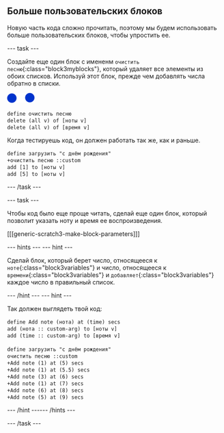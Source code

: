 ## Больше пользовательских блоков

Новую часть кода сложно прочитать, поэтому мы будем использовать больше пользовательских блоков, чтобы упростить ее.

--- task ---

Создайте еще один блок с имененм `очистить песню`{:class="block3myblocks"}, который удаляет все элементы из обоих списков. Используй этот блок, прежде чем добавлять числа обратно в списки.

![спрайт ноты](images/note-sprite.png)

```blocks3
define очистить песню
delete (all v) of [ноты v]
delete (all v) of [время v]
```

Когда тестируешь код, он должен работать так же, как и раньше.

```blocks3
define загрузить "с днём рождения"
+очистить песню ::custom
add [1] to [ноты v]
add [5] to [ноты v]
```

--- /task ---

--- task ---

Чтобы код было еще проще читать, сделай еще один блок, который позволит указать ноту и время ее воспроизведения.

[[[generic-scratch3-make-block-parameters]]]

--- hints ---
 --- hint ---

Сделай блок, который берет число, относящееся к `ноте`{:class="block3variables"} и число, относящееся к `времени`{:class="block3variables"} и `добавляет`{:class="block3variables"} каждое число в правильный список.

--- /hint --- --- hint ---

Так должен выглядеть твой код:

```blocks3
define Add note (нота) at (time) secs
add (нота :: custom-arg) to [ноты v]
add (time :: custom-arg) to [время v]

define загрузить "с днём рождения"
очистить песню ::custom
+Add note (1) at (5) secs
+Add note (1) at (5.5) secs
+Add note (3) at (6) secs
+Add note (1) at (7) secs
+Add note (6) at (8) secs
+Add note (5) at (9) secs
```

--- /hint ------ /hints ---

--- /task ---